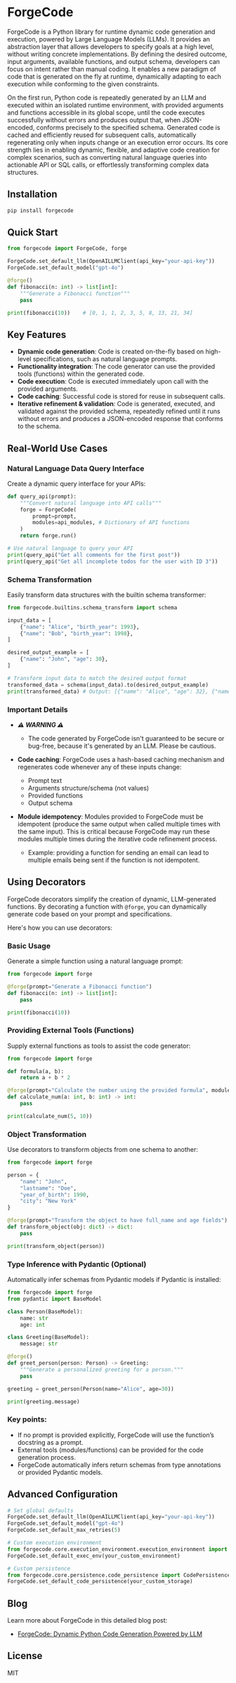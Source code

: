 # ForgeCode

ForgeCode is a Python library for runtime dynamic code generation and execution, powered by Large Language Models (LLMs). It provides an abstraction layer that allows developers to specify goals at a high level, without writing concrete implementations. By defining the desired outcome, input arguments, available functions, and output schema, developers can focus on intent rather than manual coding. It enables a new paradigm of code that is generated on the fly at runtime, dynamically adapting to each execution while conforming to the given constraints. 

On the first run, Python code is repeatedly generated by an LLM and executed within an isolated runtime environment, with provided arguments and functions accessible in its global scope, until the code executes successfully without errors and produces output that, when JSON-encoded, conforms precisely to the specified schema. Generated code is cached and efficiently reused for subsequent calls, automatically regenerating only when inputs change or an execution error occurs. Its core strength lies in enabling dynamic, flexible, and adaptive code creation for complex scenarios, such as converting natural language queries into actionable API or SQL calls, or effortlessly transforming complex data structures.

## Installation

```bash
pip install forgecode
```

## Quick Start

```python
from forgecode import ForgeCode, forge

ForgeCode.set_default_llm(OpenAILLMClient(api_key="your-api-key"))
ForgeCode.set_default_model("gpt-4o")

@forge()
def fibonacci(n: int) -> list[int]: 
    """Generate a Fibonacci function"""
    pass

print(fibonacci(10))    # [0, 1, 1, 2, 3, 5, 8, 13, 21, 34]
```

## Key Features

- **Dynamic code generation**: Code is created on-the-fly based on high-level specifications, such as natural language prompts.
- **Functionality integration**: The code generator can use the provided tools (functions) within the generated code.
- **Code execution**: Code is executed immediately upon call with the provided arguments.
- **Code caching**: Successful code is stored for reuse in subsequent calls.
- **Iterative refinement & validation**: Code is generated, executed, and validated against the provided schema, repeatedly refined until it runs without errors and produces a JSON-encoded response that conforms to the schema.

## Real-World Use Cases

### Natural Language Data Query Interface

Create a dynamic query interface for your APIs:

```python
def query_api(prompt):
    """Convert natural language into API calls"""
    forge = ForgeCode(
        prompt=prompt,
        modules=api_modules, # Dictionary of API functions
    )
    return forge.run()

# Use natural language to query your API
print(query_api("Get all comments for the first post"))
print(query_api("Get all incomplete todos for the user with ID 3"))
```

### Schema Transformation

Easily transform data structures with the builtin schema transformer:

```python
from forgecode.builtins.schema_transform import schema

input_data = [
    {"name": "Alice", "birth_year": 1993},
    {"name": "Bob", "birth_year": 1998},
]

desired_output_example = [
    {"name": "John", "age": 30},
]

# Transform input data to match the desired output format
transformed_data = schema(input_data).to(desired_output_example) 
print(transformed_data) # Output: [{"name": "Alice", "age": 32}, {"name": "Bob", "age": 27}]
```

### Important Details

- ***⚠️ WARNING ⚠️***
  - The code generated by ForgeCode isn't guaranteed to be secure or bug-free, because it's generated by an LLM. Please be cautious.

- **Code caching**: ForgeCode uses a hash-based caching mechanism and regenerates code whenever any of these inputs change:
  - Prompt text
  - Arguments structure/schema (not values)
  - Provided functions
  - Output schema

- **Module idempotency**: Modules provided to ForgeCode must be idempotent (produce the same output when called multiple times with the same input). This is critical because ForgeCode may run these modules multiple times during the iterative code refinement process.
  - Example: providing a function for sending an email can lead to multiple emails being sent if the function is not idempotent.

## Using Decorators

ForgeCode decorators simplify the creation of dynamic, LLM-generated functions. By decorating a function with `@forge`, you can dynamically generate code based on your prompt and specifications.

Here's how you can use decorators:

### Basic Usage

Generate a simple function using a natural language prompt:

```python
from forgecode import forge

@forge(prompt="Generate a Fibonacci function")
def fibonacci(n: int) -> list[int]:
    pass

print(fibonacci(10))
```

### Providing External Tools (Functions)

Supply external functions as tools to assist the code generator:

```python
from forgecode import forge

def formula(a, b):
    return a + b * 2

@forge(prompt="Calculate the number using the provided formula", modules=[formula])
def calculate_num(a: int, b: int) -> int:
    pass

print(calculate_num(5, 10))
```

### Object Transformation

Use decorators to transform objects from one schema to another:

```python
from forgecode import forge

person = {
    "name": "John",
    "lastname": "Doe",
    "year_of_birth": 1990,
    "city": "New York"
}

@forge(prompt="Transform the object to have full_name and age fields")
def transform_object(obj: dict) -> dict:
    pass

print(transform_object(person))
```

### Type Inference with Pydantic (Optional)

Automatically infer schemas from Pydantic models if Pydantic is installed:

```python
from forgecode import forge
from pydantic import BaseModel

class Person(BaseModel):
    name: str
    age: int

class Greeting(BaseModel):
    message: str

@forge()
def greet_person(person: Person) -> Greeting:
    """Generate a personalized greeting for a person."""
    pass

greeting = greet_person(Person(name="Alice", age=30))

print(greeting.message)
```

### Key points:
- If no prompt is provided explicitly, ForgeCode will use the function’s docstring as a prompt.
- External tools (modules/functions) can be provided for the code generation process.
- ForgeCode automatically infers return schemas from type annotations or provided Pydantic models.

## Advanced Configuration

```python
# Set global defaults
ForgeCode.set_default_llm(OpenAILLMClient(api_key="your-api-key"))
ForgeCode.set_default_model("gpt-4o")
ForgeCode.set_default_max_retries(5)

# Custom execution environment
from forgecode.core.execution_environment.execution_environment import ExecutionEnvironment
ForgeCode.set_default_exec_env(your_custom_environment)

# Custom persistence
from forgecode.core.persistence.code_persistence import CodePersistence
ForgeCode.set_default_code_persistence(your_custom_storage)
```

## Blog

Learn more about ForgeCode in this detailed blog post:
- [ForgeCode: Dynamic Python Code Generation Powered by LLM](https://medium.com/@filipmihajlovicc3/forgecode-dynamic-python-code-generation-powered-by-llm-4e38f7331059)

## License

MIT
